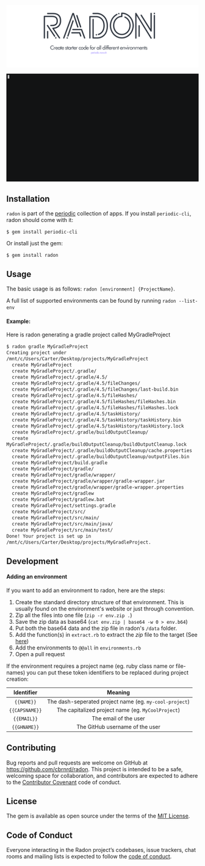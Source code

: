 <p align="center"><img src="https://raw.githubusercontent.com/cbrnrd/radon/master/img/radon-readme-header.png"></p>
<p align="center"><img src="https://raw.githubusercontent.com/cbrnrd/radon/master/img/demo.gif"></p>

## Installation

`radon` is part of the [periodic](https://periodic.now.sh) collection of apps. If you install `periodic-cli`, radon should come with it:

    $ gem install periodic-cli

Or install just the gem:

    $ gem install radon

## Usage

The basic usage is as follows: `radon [environment] {ProjectName}`.

A full list of supported environments can be found by running `radon --list-env`

#### Example:

Here is radon generating a gradle project called MyGradleProject
```
$ radon gradle MyGradleProject
Creating project under /mnt/c/Users/Carter/Desktop/projects/MyGradleProject
  create MyGradleProject
  create MyGradleProject/.gradle/
  create MyGradleProject/.gradle/4.5/
  create MyGradleProject/.gradle/4.5/fileChanges/
  create MyGradleProject/.gradle/4.5/fileChanges/last-build.bin
  create MyGradleProject/.gradle/4.5/fileHashes/
  create MyGradleProject/.gradle/4.5/fileHashes/fileHashes.bin
  create MyGradleProject/.gradle/4.5/fileHashes/fileHashes.lock
  create MyGradleProject/.gradle/4.5/taskHistory/
  create MyGradleProject/.gradle/4.5/taskHistory/taskHistory.bin
  create MyGradleProject/.gradle/4.5/taskHistory/taskHistory.lock
  create MyGradleProject/.gradle/buildOutputCleanup/
  create MyGradleProject/.gradle/buildOutputCleanup/buildOutputCleanup.lock
  create MyGradleProject/.gradle/buildOutputCleanup/cache.properties
  create MyGradleProject/.gradle/buildOutputCleanup/outputFiles.bin
  create MyGradleProject/build.gradle
  create MyGradleProject/gradle/
  create MyGradleProject/gradle/wrapper/
  create MyGradleProject/gradle/wrapper/gradle-wrapper.jar
  create MyGradleProject/gradle/wrapper/gradle-wrapper.properties
  create MyGradleProject/gradlew
  create MyGradleProject/gradlew.bat
  create MyGradleProject/settings.gradle
  create MyGradleProject/src/
  create MyGradleProject/src/main/
  create MyGradleProject/src/main/java/
  create MyGradleProject/src/main/test/
Done! Your project is set up in /mnt/c/Users/Carter/Desktop/projects/MyGradleProject.
```

## Development

#### Adding an environment
If you want to add an environment to radon, here are the steps:
1. Create the standard directory structure of that environment. This is usually found on the environment's website or just through convention.
2. Zip all the files into one file (`zip -r env.zip .`)
3. Save the zip data as base64 (`cat env.zip | base64 -w 0 > env.b64`)
4. Put both the base64 data and the zip file in radon's `/data` folder.
5. Add the function(s) in `extract.rb` to extract the _zip_ file to the target (See [here](https://github.com/cbrnrd/radon/blob/7cd141b5a61de6a8abaf0009a1a8cfd090f05e97/lib/core/extract.rb#L5))
6. Add the environments to `@@all` in `environments.rb`
7. Open a pull request

If the environment requires a project name (eg. ruby class name or file-names) you can put these token identifiers to be replaced during project creation:

| Identifier        | Meaning           |
| :-------------: |:-------------:|
| `{{NAME}}`      | The dash-seperated project name (eg. `my-cool-project`) |
| `{{CAPSNAME}}`      | The capitalized project name (eg. `MyCoolProject`) |
| `{{EMAIL}}` | The email of the user |
| `{{GHNAME}}` | The GitHub username of the user |


## Contributing

Bug reports and pull requests are welcome on GitHub at https://github.com/cbrnrd/radon. This project is intended to be a safe, welcoming space for collaboration, and contributors are expected to adhere to the [Contributor Covenant](http://contributor-covenant.org) code of conduct.

## License

The gem is available as open source under the terms of the [MIT License](https://opensource.org/licenses/MIT).

## Code of Conduct

Everyone interacting in the Radon project’s codebases, issue trackers, chat rooms and mailing lists is expected to follow the [code of conduct](https://github.com/cbrnrd/radon/blob/master/CODE_OF_CONDUCT.md).

